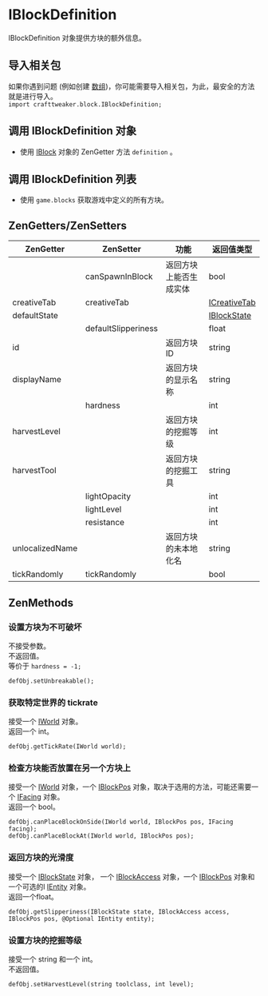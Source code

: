 # IBlockDefinition

IBlockDefinition 对象提供方块的额外信息。

## 导入相关包

如果你遇到问题 (例如创建 [数组](/AdvancedFunctions/Arrays_and_Loops/))，你可能需要导入相关包，为此，最安全的方法就是进行导入。  
`import crafttweaker.block.IBlockDefinition;`

## 调用 IBlockDefinition 对象

* 使用 [IBlock](/Vanilla/Blocks/IBlock/) 对象的 ZenGetter 方法 `definition` 。

## 调用 IBlockDefinition 列表

* 使用 `game.blocks` 获取游戏中定义的所有方块。

## ZenGetters/ZenSetters

| ZenGetter       | ZenSetter           | 功能          | 返回值类型                                               |
| --------------- | ------------------- | ----------- | --------------------------------------------------- |
|                 | canSpawnInBlock     | 返回方块上能否生成实体 | bool                                                |
| creativeTab     | creativeTab         |             | [ICreativeTab](/Vanilla/CreativeTabs/ICreativeTab/) |
| defaultState    |                     |             | [IBlockState](/Vanilla/Blocks/IBlockState/)         |
|                 | defaultSlipperiness |             | float                                               |
| id              |                     | 返回方块 ID     | string                                              |
| displayName     |                     | 返回方块的显示名称   | string                                              |
|                 | hardness            |             | int                                                 |
| harvestLevel    |                     | 返回方块的挖掘等级   | int                                                 |
| harvestTool     |                     | 返回方块的挖掘工具   | string                                              |
|                 | lightOpacity        |             | int                                                 |
|                 | lightLevel          |             | int                                                 |
|                 | resistance          |             | int                                                 |
| unlocalizedName |                     | 返回方块的未本地化名  | string                                              |
| tickRandomly    | tickRandomly        |             | bool                                                |

## ZenMethods

### 设置方块为不可破坏

不接受参数。  
不返回值。  
等价于 `hardness = -1;`

    defObj.setUnbreakable();
    

### 获取特定世界的 tickrate

接受一个 [IWorld](/Vanilla/World/IWorld/) 对象。  
返回一个 int。

    defObj.getTickRate(IWorld world);
    

### 检查方块能否放置在另一个方块上

接受一个 [IWorld](/Vanilla/World/IWorld/) 对象，一个 [IBlockPos](/Vanilla/World/IBlockPos/) 对象，取决于选用的方法，可能还需要一个 [IFacing](/Vanilla/World/IFacing/) 对象。  
返回一个 bool。

    defObj.canPlaceBlockOnSide(IWorld world, IBlockPos pos, IFacing facing);
    defObj.canPlaceBlockAt(IWorld world, IBlockPos pos);
    

### 返回方块的光滑度

接受一个 [IBlockState](/Vanilla/Blocks/IBlockState/) 对象， 一个 [IBlockAccess](/Vanilla/World/IBlockAccess/) 对象，一个 [IBlockPos](/Vanilla/World/IBlockPos/) 对象和一个可选的l [IEntity](/Vanilla/Entities/IEntity/) 对象。  
返回一个float。

    defObj.getSlipperiness(IBlockState state, IBlockAccess access, IBlockPos pos, @Optional IEntity entity);
    

### 设置方块的挖掘等级

接受一个 string 和一个 int。  
不返回值。

    defObj.setHarvestLevel(string toolclass, int level);
